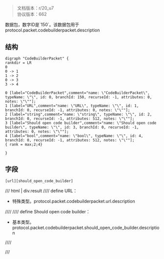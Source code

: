 # <!-- md:samp CodeBuilderPacket -->

> 文档版本：r/20_u7<br/>协议版本：662

<!-- md:samp CodeBuilderPacket -->数据包，数字ID是`150`。该数据包用于protocol.packet.codebuilderpacket.description

## 结构

```viz
digraph "CodeBuilderPacket" {
rankdir = LR
0
0 -> 1
1 -> 2
0 -> 3
3 -> 4

0 [label="CodeBuilderPacket",comment="name: \"CodeBuilderPacket\", typeName: \"\", id: 0, branchId: 150, recurseId: -1, attributes: 0, notes: \"\""];
1 [label="URL",comment="name: \"URL\", typeName: \"\", id: 1, branchId: 0, recurseId: -1, attributes: 0, notes: \"\""];
2 [label="string",comment="name: \"string\", typeName: \"\", id: 2, branchId: 0, recurseId: -1, attributes: 512, notes: \"\""];
3 [label="Should open code builder",comment="name: \"Should open code builder\", typeName: \"\", id: 3, branchId: 0, recurseId: -1, attributes: 0, notes: \"\""];
4 [label="bool",comment="name: \"bool\", typeName: \"\", id: 4, branchId: 0, recurseId: -1, attributes: 512, notes: \"\""];
{ rank = max;2;4}

}

```

## 字段

```title='CodeBuilderPacket'
[url][should_open_code_builder]
```

/// html | div.result
//// define
URL：[<!-- md:samp string -->](../types/string.md)

- 特殊类型。protocol.packet.codebuilderpacket.url.description


////
//// define
Should open code builder：<!-- md:samp bool -->

- 基本类型。protocol.packet.codebuilderpacket.should_open_code_builder.description


////

///

